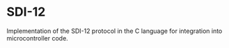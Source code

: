 # SDI-12
Implementation of the SDI-12 protocol in the C language for integration into microcontroller code.
